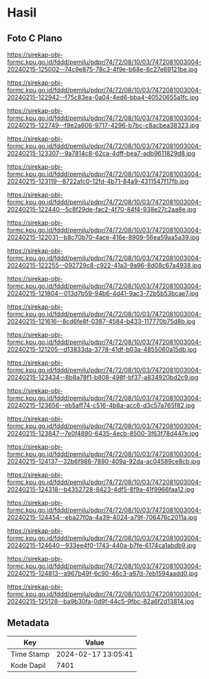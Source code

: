 # Hasil

## Foto C Plano

https://sirekap-obj-formc.kpu.go.id/fddd/pemilu/pdpr/74/72/08/10/03/7472081003004-20240215-125002--74c9e875-78c3-4f9e-b68e-8c27e69121be.jpg

https://sirekap-obj-formc.kpu.go.id/fddd/pemilu/pdpr/74/72/08/10/03/7472081003004-20240215-122942--f75c83ea-0a04-4ed6-bba4-40520655a1fc.jpg

https://sirekap-obj-formc.kpu.go.id/fddd/pemilu/pdpr/74/72/08/10/03/7472081003004-20240215-122749--f9e2a606-9717-4296-b7bc-c8acbea38323.jpg

https://sirekap-obj-formc.kpu.go.id/fddd/pemilu/pdpr/74/72/08/10/03/7472081003004-20240215-123307--9a7814c8-62ca-4dff-bea7-adb9611829d8.jpg

https://sirekap-obj-formc.kpu.go.id/fddd/pemilu/pdpr/74/72/08/10/03/7472081003004-20240215-123119--8722afc0-12fd-4b71-84a9-4311547f17fb.jpg

https://sirekap-obj-formc.kpu.go.id/fddd/pemilu/pdpr/74/72/08/10/03/7472081003004-20240215-122440--5c8f29de-fac2-4f70-84f4-938e27c2aa8e.jpg

https://sirekap-obj-formc.kpu.go.id/fddd/pemilu/pdpr/74/72/08/10/03/7472081003004-20240215-122031--b8c70b70-4ace-416e-8909-56ea59aa5a39.jpg

https://sirekap-obj-formc.kpu.go.id/fddd/pemilu/pdpr/74/72/08/10/03/7472081003004-20240215-122255--092729c8-c922-41a3-9a96-8d08c67a4938.jpg

https://sirekap-obj-formc.kpu.go.id/fddd/pemilu/pdpr/74/72/08/10/03/7472081003004-20240215-121804--013d7b59-94b6-4d41-9ac3-72b5b53bcae7.jpg

https://sirekap-obj-formc.kpu.go.id/fddd/pemilu/pdpr/74/72/08/10/03/7472081003004-20240215-121616--8cd6fe8f-0387-4584-b433-117770b75d8b.jpg

https://sirekap-obj-formc.kpu.go.id/fddd/pemilu/pdpr/74/72/08/10/03/7472081003004-20240215-121205--d13833da-3778-41df-b03a-4855060a15db.jpg

https://sirekap-obj-formc.kpu.go.id/fddd/pemilu/pdpr/74/72/08/10/03/7472081003004-20240215-123434--8b8a78f1-b808-498f-bf37-a834920bd2c9.jpg

https://sirekap-obj-formc.kpu.go.id/fddd/pemilu/pdpr/74/72/08/10/03/7472081003004-20240215-123656--eb5aff74-c516-4b8a-acc6-d3c57a765f82.jpg

https://sirekap-obj-formc.kpu.go.id/fddd/pemilu/pdpr/74/72/08/10/03/7472081003004-20240215-123847--7e0f4890-6435-4ecb-8500-3f63f78d447e.jpg

https://sirekap-obj-formc.kpu.go.id/fddd/pemilu/pdpr/74/72/08/10/03/7472081003004-20240215-124137--32b6f986-7890-409a-92da-ac04589ce8cb.jpg

https://sirekap-obj-formc.kpu.go.id/fddd/pemilu/pdpr/74/72/08/10/03/7472081003004-20240215-124318--b4352728-8423-4df5-8f9a-41f9966faa12.jpg

https://sirekap-obj-formc.kpu.go.id/fddd/pemilu/pdpr/74/72/08/10/03/7472081003004-20240215-124454--eba27f0a-4a39-4024-a79f-706476c2011a.jpg

https://sirekap-obj-formc.kpu.go.id/fddd/pemilu/pdpr/74/72/08/10/03/7472081003004-20240215-124640--933ee4f0-1743-440a-b7fe-6174ca1abdb9.jpg

https://sirekap-obj-formc.kpu.go.id/fddd/pemilu/pdpr/74/72/08/10/03/7472081003004-20240215-124813--a967b49f-6c90-46c3-a67d-7eb1594aadd0.jpg

https://sirekap-obj-formc.kpu.go.id/fddd/pemilu/pdpr/74/72/08/10/03/7472081003004-20240215-125128--ba9b30fa-0d9f-44c5-9fbc-82a6f2d13814.jpg


## Metadata

| Key        | Value               |
| ---------- | ------------------- |
| Time Stamp | 2024-02-17 13:05:41 |
| Kode Dapil | 7401                |



